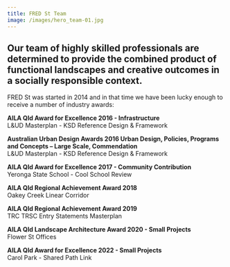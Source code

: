```yaml
---
title: FRED St Team
image: /images/hero_team-01.jpg
---
```


## Our team of highly skilled professionals are determined to provide the combined product of functional landscapes and creative outcomes in a socially responsible context.

<p class="font-body  text-lg">FRED St was started in 2014 and in that time we have been lucky enough to receive a number of industry awards:</p>

**AILA Qld Award for Excellence 2016 - Infrastructure**
<br>L&UD Masterplan - KSD Reference Design & Framework

**Australian Urban Design Awards 2016 Urban Design, Policies, Programs and Concepts – Large Scale, Commendation**
<br>L&UD Masterplan - KSD Reference Design & Framework

**AILA Qld Award for Excellence 2017 - Community Contribution**
<br>Yeronga State School - Cool School Review

**AILA Qld Regional Achievement Award 2018**
<br>Oakey Creek Linear Corridor

**AILA Qld Regional Achievement Award 2019**
<br>TRC TRSC Entry Statements Masterplan

**AILA Qld Landscape Architecture Award 2020 - Small Projects**
<br>Flower St Offices

**AILA Qld Award for Excellence 2022 - Small Projects**
<br>Carol Park - Shared Path Link
